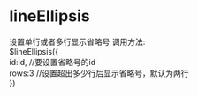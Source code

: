 # lineEllipsis
设置单行或者多行显示省略号
调用方法:<br />
$lineEllipsis({<br />
	id:id,  //要设置省略号的id<br />
	rows:3 //设置超出多少行后显示省略号，默认为两行<br />
})
